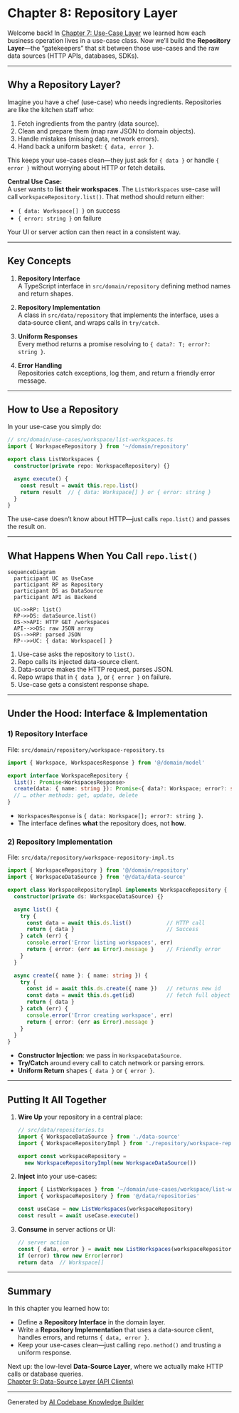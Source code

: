 # Chapter 8: Repository Layer

Welcome back! In [Chapter 7: Use-Case Layer](07_use_case_layer_.md) we learned how each business operation lives in a use-case class. Now we’ll build the **Repository Layer**—the “gatekeepers” that sit between those use-cases and the raw data sources (HTTP APIs, databases, SDKs).

---

## Why a Repository Layer?

Imagine you have a chef (use-case) who needs ingredients. Repositories are like the kitchen staff who:

1. Fetch ingredients from the pantry (data source).  
2. Clean and prepare them (map raw JSON to domain objects).  
3. Handle mistakes (missing data, network errors).  
4. Hand back a uniform basket: `{ data, error }`.

This keeps your use-cases clean—they just ask for `{ data }` or handle `{ error }` without worrying about HTTP or fetch details.

**Central Use Case:**  
A user wants to **list their workspaces**. The `ListWorkspaces` use-case will call `workspaceRepository.list()`. That method should return either:
- `{ data: Workspace[] }` on success  
- `{ error: string }` on failure  

Your UI or server action can then react in a consistent way.

---

## Key Concepts

1. **Repository Interface**  
   A TypeScript interface in `src/domain/repository` defining method names and return shapes.

2. **Repository Implementation**  
   A class in `src/data/repository` that implements the interface, uses a data‐source client, and wraps calls in `try/catch`.

3. **Uniform Responses**  
   Every method returns a promise resolving to `{ data?: T; error?: string }`.

4. **Error Handling**  
   Repositories catch exceptions, log them, and return a friendly error message.

---

## How to Use a Repository

In your use-case you simply do:

```ts
// src/domain/use-cases/workspace/list-workspaces.ts
import { WorkspaceRepository } from '~/domain/repository'

export class ListWorkspaces {
  constructor(private repo: WorkspaceRepository) {}

  async execute() {
    const result = await this.repo.list()
    return result  // { data: Workspace[] } or { error: string }
  }
}
```

The use-case doesn’t know about HTTP—just calls `repo.list()` and passes the result on.

---

## What Happens When You Call `repo.list()`

```mermaid
sequenceDiagram
  participant UC as UseCase
  participant RP as Repository
  participant DS as DataSource
  participant API as Backend

  UC->>RP: list()
  RP->>DS: dataSource.list()
  DS->>API: HTTP GET /workspaces
  API-->>DS: raw JSON array
  DS-->>RP: parsed JSON
  RP-->>UC: { data: Workspace[] }
```

1. Use-case asks the repository to `list()`.  
2. Repo calls its injected data-source client.  
3. Data-source makes the HTTP request, parses JSON.  
4. Repo wraps that in `{ data }`, or `{ error }` on failure.  
5. Use-case gets a consistent response shape.

---

## Under the Hood: Interface & Implementation

### 1) Repository Interface

File: `src/domain/repository/workspace-repository.ts`

```ts
import { Workspace, WorkspacesResponse } from '@/domain/model'

export interface WorkspaceRepository {
  list(): Promise<WorkspacesResponse>
  create(data: { name: string }): Promise<{ data?: Workspace; error?: string }>
  // … other methods: get, update, delete
}
```

- `WorkspacesResponse` is `{ data: Workspace[]; error?: string }`.  
- The interface defines **what** the repository does, not **how**.

### 2) Repository Implementation

File: `src/data/repository/workspace-repository-impl.ts`

```ts
import { WorkspaceRepository } from '@/domain/repository'
import { WorkspaceDataSource } from '@/data/data-source'

export class WorkspaceRepositoryImpl implements WorkspaceRepository {
  constructor(private ds: WorkspaceDataSource) {}

  async list() {
    try {
      const data = await this.ds.list()           // HTTP call
      return { data }                             // Success
    } catch (err) {
      console.error('Error listing workspaces', err)
      return { error: (err as Error).message }    // Friendly error
    }
  }

  async create({ name }: { name: string }) {
    try {
      const id = await this.ds.create({ name })   // returns new id
      const data = await this.ds.get(id)          // fetch full object
      return { data }
    } catch (err) {
      console.error('Error creating workspace', err)
      return { error: (err as Error).message }
    }
  }
}
```

- **Constructor Injection**: we pass in `WorkspaceDataSource`.  
- **Try/Catch** around every call to catch network or parsing errors.  
- **Uniform Return** shapes `{ data }` or `{ error }`.

---

## Putting It All Together

1. **Wire Up** your repository in a central place:
   ```ts
   // src/data/repositories.ts
   import { WorkspaceDataSource } from './data-source'
   import { WorkspaceRepositoryImpl } from './repository/workspace-repository-impl'

   export const workspaceRepository = 
     new WorkspaceRepositoryImpl(new WorkspaceDataSource())
   ```
2. **Inject** into your use-cases:
   ```ts
   import { ListWorkspaces } from '~/domain/use-cases/workspace/list-workspaces'
   import { workspaceRepository } from '@/data/repositories'

   const useCase = new ListWorkspaces(workspaceRepository)
   const result = await useCase.execute()
   ```
3. **Consume** in server actions or UI:
   ```ts
   // server action
   const { data, error } = await new ListWorkspaces(workspaceRepository).execute()
   if (error) throw new Error(error)
   return data  // Workspace[]
   ```

---

## Summary

In this chapter you learned how to:

- Define a **Repository Interface** in the domain layer.  
- Write a **Repository Implementation** that uses a data-source client, handles errors, and returns `{ data, error }`.  
- Keep your use-cases clean—just calling `repo.method()` and trusting a uniform response.  

Next up: the low-level **Data-Source Layer**, where we actually make HTTP calls or database queries.  
[Chapter 9: Data-Source Layer (API Clients)](09_data_source_layer__api_clients__.md)

---

Generated by [AI Codebase Knowledge Builder](https://github.com/The-Pocket/Tutorial-Codebase-Knowledge)